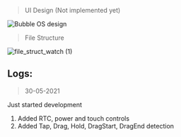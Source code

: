 > UI Design (Not implemented yet)  

![Bubble OS design](https://user-images.githubusercontent.com/32586986/120096651-5273e600-c14a-11eb-86ec-2ac5abeb7cb9.png)
> File Structure  

![file_struct_watch (1)](https://user-images.githubusercontent.com/32586986/120099852-62e08c80-c15b-11eb-9c17-4057352394ea.png)

## Logs:  
> 30-05-2021  

Just started development
1. Added RTC, power and touch controls
2. Added Tap, Drag, Hold, DragStart, DragEnd detection 

